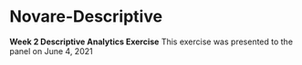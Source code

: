# Novare-Descriptive
**Week 2 Descriptive Analytics Exercise**
This exercise was presented to the panel on June 4, 2021
